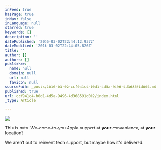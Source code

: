```yaml
---
inFeed: true
hasPage: true
inNav: false
inLanguage: null
starred: true
keywords: []
description: ''
datePublished: '2016-03-02T22:44:12.937Z'
dateModified: '2016-03-02T22:44:05.826Z'
title: ''
author: []
authors: []
publisher:
  name: null
  domain: null
  url: null
  favicon: null
sourcePath: _posts/2016-03-02-ccf941c4-b0d1-4d5a-9496-4d368591d002.md
published: true
url: ccf941c4-b0d1-4d5a-9496-4d368591d002/index.html
_type: Article

---
```

![](https://the-grid-user-content.s3-us-west-2.amazonaws.com/4fbd2351-8241-4c66-ab71-54a4a27897ed.jpg)

This is nuts. We-come-to-you Apple support at **your** convenience, at **your** location? 

We aren't out to reinvent tech support, but maybe how it's delivered.